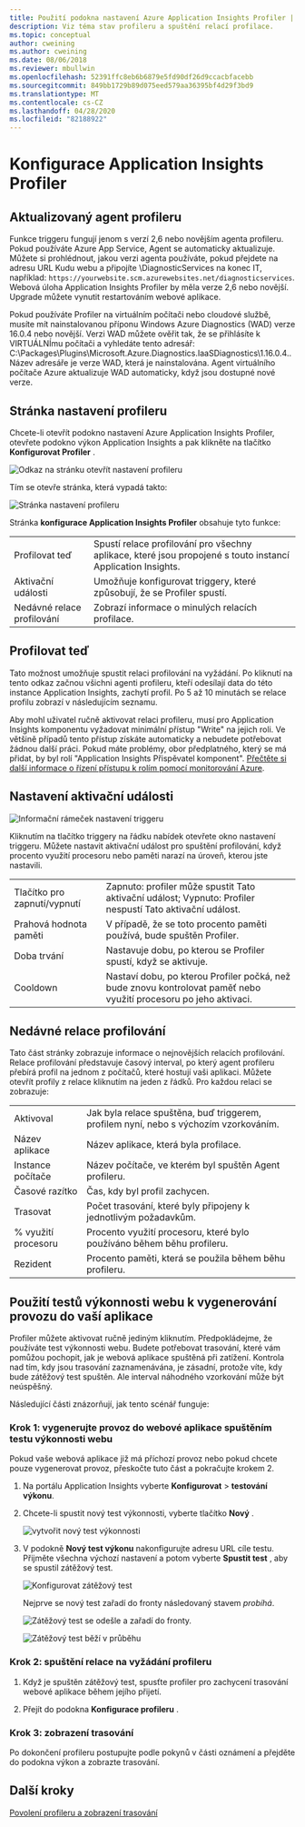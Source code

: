 ```yaml
---
title: Použití podokna nastavení Azure Application Insights Profiler | Microsoft Docs
description: Viz téma stav profileru a spuštění relací profilace.
ms.topic: conceptual
author: cweining
ms.author: cweining
ms.date: 08/06/2018
ms.reviewer: mbullwin
ms.openlocfilehash: 52391ffc8eb6b6879e5fd90df26d9ccacbfacebb
ms.sourcegitcommit: 849bb1729b89d075eed579aa36395bf4d29f3bd9
ms.translationtype: MT
ms.contentlocale: cs-CZ
ms.lasthandoff: 04/28/2020
ms.locfileid: "82188922"
---
```

# <a name="configure-application-insights-profiler"></a>Konfigurace Application Insights Profiler

## <a name="updated-profiler-agent"></a>Aktualizovaný agent profileru
Funkce triggeru fungují jenom s verzí 2,6 nebo novějším agenta profileru. Pokud používáte Azure App Service, Agent se automaticky aktualizuje. Můžete si prohlédnout, jakou verzi agenta používáte, pokud přejdete na adresu URL Kudu webu a připojíte \DiagnosticServices na konec IT, například: `https://yourwebsite.scm.azurewebsites.net/diagnosticservices`. Webová úloha Application Insights Profiler by měla verze 2,6 nebo novější. Upgrade můžete vynutit restartováním webové aplikace. 

Pokud používáte Profiler na virtuálním počítači nebo cloudové službě, musíte mít nainstalovanou příponu Windows Azure Diagnostics (WAD) verze 16.0.4 nebo novější. Verzi WAD můžete ověřit tak, že se přihlásíte k VIRTUÁLNÍmu počítači a vyhledáte tento adresář: C:\Packages\Plugins\Microsoft.Azure.Diagnostics.IaaSDiagnostics\1.16.0.4.. Název adresáře je verze WAD, která je nainstalována. Agent virtuálního počítače Azure aktualizuje WAD automaticky, když jsou dostupné nové verze.

## <a name="profiler-settings-page"></a>Stránka nastavení profileru

Chcete-li otevřít podokno nastavení Azure Application Insights Profiler, otevřete podokno výkon Application Insights a pak klikněte na tlačítko **Konfigurovat Profiler** .

![Odkaz na stránku otevřít nastavení profileru][configure-profiler-entry]

Tím se otevře stránka, která vypadá takto:

![Stránka nastavení profileru][configure-profiler-page]

Stránka **konfigurace Application Insights Profiler** obsahuje tyto funkce:

| | |
|-|-|
Profilovat teď | Spustí relace profilování pro všechny aplikace, které jsou propojené s touto instancí Application Insights.
Aktivační události | Umožňuje konfigurovat triggery, které způsobují, že se Profiler spustí. 
Nedávné relace profilování | Zobrazí informace o minulých relacích profilace.

## <a name="profile-now"></a>Profilovat teď
Tato možnost umožňuje spustit relaci profilování na vyžádání. Po kliknutí na tento odkaz začnou všichni agenti profileru, kteří odesílají data do této instance Application Insights, zachytí profil. Po 5 až 10 minutách se relace profilu zobrazí v následujícím seznamu.

Aby mohl uživatel ručně aktivovat relaci profileru, musí pro Application Insights komponentu vyžadovat minimální přístup "Write" na jejich roli. Ve většině případů tento přístup získáte automaticky a nebudete potřebovat žádnou další práci. Pokud máte problémy, obor předplatného, který se má přidat, by byl rolí "Application Insights Přispěvatel komponent". [Přečtěte si další informace o řízení přístupu k rolím pomocí monitorování Azure](https://docs.microsoft.com/azure/azure-monitor/app/resources-roles-access-control).

## <a name="trigger-settings"></a>Nastavení aktivační události
![Informační rámeček nastavení triggeru][trigger-settings-flyout]

Kliknutím na tlačítko triggery na řádku nabídek otevřete okno nastavení triggeru. Můžete nastavit aktivační událost pro spuštění profilování, když procento využití procesoru nebo paměti narazí na úroveň, kterou jste nastavili.

| | |
|-|-|
Tlačítko pro zapnutí/vypnutí | Zapnuto: profiler může spustit Tato aktivační událost; Vypnuto: Profiler nespustí Tato aktivační událost.
Prahová hodnota paměti | V případě, že se toto procento paměti používá, bude spuštěn Profiler.
Doba trvání | Nastavuje dobu, po kterou se Profiler spustí, když se aktivuje.
Cooldown | Nastaví dobu, po kterou Profiler počká, než bude znovu kontrolovat paměť nebo využití procesoru po jeho aktivaci.

## <a name="recent-profiling-sessions"></a>Nedávné relace profilování
Tato část stránky zobrazuje informace o nejnovějších relacích profilování. Relace profilování představuje časový interval, po který agent profileru přebírá profil na jednom z počítačů, které hostují vaši aplikaci. Můžete otevřít profily z relace kliknutím na jeden z řádků. Pro každou relaci se zobrazuje:

| | |
|-|-|
Aktivoval | Jak byla relace spuštěna, buď triggerem, profilem nyní, nebo s výchozím vzorkováním. 
Název aplikace | Název aplikace, která byla profilace.
Instance počítače | Název počítače, ve kterém byl spuštěn Agent profileru.
Časové razítko | Čas, kdy byl profil zachycen.
Trasovat | Počet trasování, které byly připojeny k jednotlivým požadavkům.
% využití procesoru | Procento využití procesoru, které bylo používáno během běhu profileru.
Rezident | Procento paměti, která se použila během běhu profileru.

## <a name="use-web-performance-tests-to-generate-traffic-to-your-application"></a><a id="profileondemand"></a>Použití testů výkonnosti webu k vygenerování provozu do vaší aplikace

Profiler můžete aktivovat ručně jediným kliknutím. Předpokládejme, že používáte test výkonnosti webu. Budete potřebovat trasování, které vám pomůžou pochopit, jak je webová aplikace spuštěná při zatížení. Kontrola nad tím, kdy jsou trasování zaznamenávána, je zásadní, protože víte, kdy bude zátěžový test spuštěn. Ale interval náhodného vzorkování může být neúspěšný.

Následující části znázorňují, jak tento scénář funguje:

### <a name="step-1-generate-traffic-to-your-web-app-by-starting-a-web-performance-test"></a>Krok 1: vygenerujte provoz do webové aplikace spuštěním testu výkonnosti webu

Pokud vaše webová aplikace již má příchozí provoz nebo pokud chcete pouze vygenerovat provoz, přeskočte tuto část a pokračujte krokem 2.

1. Na portálu Application Insights vyberte **Konfigurovat** > **testování výkonu**. 

1. Chcete-li spustit nový test výkonnosti, vyberte tlačítko **Nový** .

   ![vytvořit nový test výkonnosti][create-performance-test]

1. V podokně **Nový test výkonu** nakonfigurujte adresu URL cíle testu. Přijměte všechna výchozí nastavení a potom vyberte **Spustit test** , aby se spustil zátěžový test.

    ![Konfigurovat zátěžový test][configure-performance-test]

    Nejprve se nový test zařadí do fronty následovaný stavem *probíhá*.

    ![Zátěžový test se odešle a zařadí do fronty.][load-test-queued]

    ![Zátěžový test běží v průběhu][load-test-in-progress]

### <a name="step-2-start-a-profiler-on-demand-session"></a>Krok 2: spuštění relace na vyžádání profileru

1. Když je spuštěn zátěžový test, spusťte profiler pro zachycení trasování webové aplikace během jejího přijetí.

1. Přejít do podokna **Konfigurace profileru** .


### <a name="step-3-view-traces"></a>Krok 3: zobrazení trasování

Po dokončení profileru postupujte podle pokynů v části oznámení a přejděte do podokna výkon a zobrazte trasování.

## <a name="next-steps"></a>Další kroky
[Povolení profileru a zobrazení trasování](profiler-overview.md?toc=/azure/azure-monitor/toc.json)

[profiler-on-demand]: ./media/profiler-settings/Profiler-on-demand.png
[configure-profiler-entry]: ./media/profiler-settings/configure-profiler-entry.png
[configure-profiler-page]: ./media/profiler-settings/configureBlade.png
[trigger-settings-flyout]: ./media/profiler-settings/CPUTrigger.png
[create-performance-test]: ./media/profiler-settings/new-performance-test.png
[configure-performance-test]: ./media/profiler-settings/configure-performance-test.png
[load-test-queued]: ./media/profiler-settings/load-test-queued.png
[load-test-in-progress]: ./media/profiler-settings/load-test-inprogress.png
[enable-app-insights]: ./media/profiler-settings/enable-app-insights-blade-01.png
[update-site-extension]: ./media/profiler-settings/update-site-extension-01.png
[change-and-save-appinsights]: ./media/profiler-settings/change-and-save-appinsights-01.png
[app-settings-for-profiler]: ./media/profiler-settings/appsettings-for-profiler-01.png
[check-for-extension-update]: ./media/profiler-settings/check-extension-update-01.png
[profiler-timeout]: ./media/profiler-settings/profiler-timeout.png
